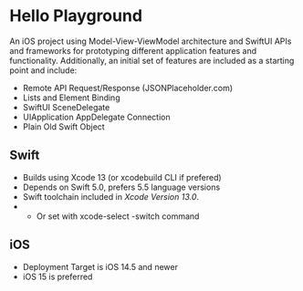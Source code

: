 # Hello Playground

An iOS project using Model-View-ViewModel architecture and SwiftUI APIs and frameworks for prototyping different application features and functionality. Additionally, an initial set of features are included as a starting point and include: 
 - Remote API Request/Response (JSONPlaceholder.com)
 - Lists and Element Binding
 - SwiftUI SceneDelegate
 - UIApplication AppDelegate Connection
 - Plain Old Swift Object


## Swift

* Builds using Xcode 13 (or xcodebuild CLI if prefered)
* Depends on Swift 5.0, prefers 5.5 language versions
* Swift toolchain included in *Xcode Version 13.0*.
*  - Or set with xcode-select -switch command

## iOS

* Deployment Target is iOS 14.5 and newer
* iOS 15 is preferred
